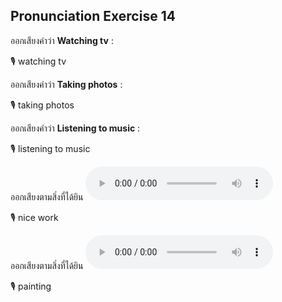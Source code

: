 ## Pronunciation Exercise 14
ออกเสียงคำว่า **Watching tv** :

🎙️ watching tv

ออกเสียงคำว่า **Taking photos** :

🎙️ taking photos

ออกเสียงคำว่า **Listening to music** :

🎙️ listening to music

ออกเสียงตามสิ่งที่ได้ยิน **![](/media/audio/Nice&#x20;work.mp3)** 

🎙️ nice work

ออกเสียงตามสิ่งที่ได้ยิน **![](/media/audio/painting.mp3)** 

🎙️ painting

